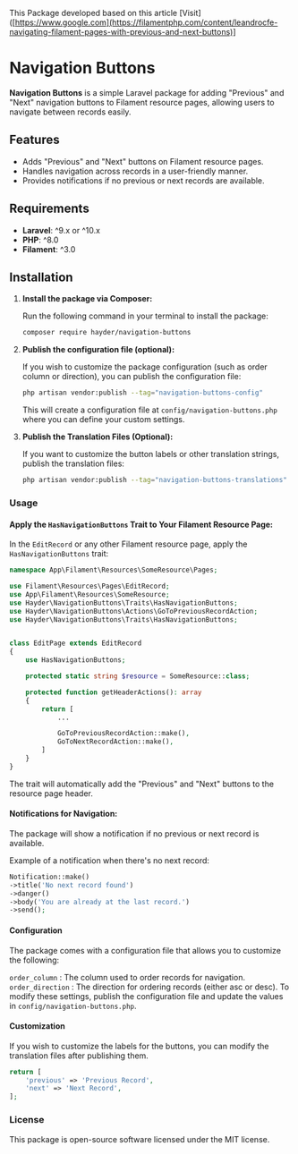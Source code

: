 This Package developed based on this article [Visit]([https://www.google.com](https://filamentphp.com/content/leandrocfe-navigating-filament-pages-with-previous-and-next-buttons)]

# Navigation Buttons

**Navigation Buttons** is a simple Laravel package for adding "Previous" and "Next" navigation buttons to Filament resource pages, allowing users to navigate between records easily.

## Features

- Adds "Previous" and "Next" buttons on Filament resource pages.
- Handles navigation across records in a user-friendly manner.
- Provides notifications if no previous or next records are available.

## Requirements

- **Laravel**: ^9.x or ^10.x
- **PHP**: ^8.0
- **Filament**: ^3.0

## Installation

1. **Install the package via Composer:**

   Run the following command in your terminal to install the package:

   ```bash
   composer require hayder/navigation-buttons
   ```

2. **Publish the configuration file (optional):**

   If you wish to customize the package configuration (such as order column or direction), you can publish the configuration file:

   ```bash
   php artisan vendor:publish --tag="navigation-buttons-config"
   ```

   This will create a configuration file at `config/navigation-buttons.php` where you can define your custom settings.

3. **Publish the Translation Files (Optional):**

   If you want to customize the button labels or other translation strings, publish the translation files:

   ```bash
   php artisan vendor:publish --tag="navigation-buttons-translations"
   ```

### Usage

#### Apply the `HasNavigationButtons` Trait to Your Filament Resource Page:

In the `EditRecord` or any other Filament resource page, apply the `HasNavigationButtons` trait:

```php
namespace App\Filament\Resources\SomeResource\Pages;

use Filament\Resources\Pages\EditRecord;
use App\Filament\Resources\SomeResource;
use Hayder\NavigationButtons\Traits\HasNavigationButtons;
use Hayder\NavigationButtons\Actions\GoToPreviousRecordAction;
use Hayder\NavigationButtons\Traits\HasNavigationButtons;


class EditPage extends EditRecord
{
    use HasNavigationButtons;

    protected static string $resource = SomeResource::class;

    protected function getHeaderActions(): array
    {
        return [
            ...

            GoToPreviousRecordAction::make(),
            GoToNextRecordAction::make(),
        ]
    }
}
```

The trait will automatically add the "Previous" and "Next" buttons to the resource page header.

#### Notifications for Navigation:

The package will show a notification if no previous or next record is available.

Example of a notification when there's no next record:

```php
Notification::make()
->title('No next record found')
->danger()
->body('You are already at the last record.')
->send();
```

#### Configuration

The package comes with a configuration file that allows you to customize the following:

`order_column` : The column used to order records for navigation.
`order_direction` : The direction for ordering records (either asc or desc).
To modify these settings, publish the configuration file and update the values in `config/navigation-buttons.php`.

#### Customization

If you wish to customize the labels for the buttons, you can modify the translation files after publishing them.

```php
return [
    'previous' => 'Previous Record',
    'next' => 'Next Record',
];
```

### License

This package is open-source software licensed under the MIT license.

